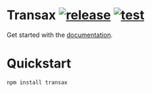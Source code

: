 # Transax [![release](https://img.shields.io/npm/v/transax.svg)](https://www.npmjs.com/package/transax) [![test](https://github.com/tonybogdanov/transax/actions/workflows/build.yml/badge.svg)](https://github.com/tonybogdanov/transax/actions/workflows/build.yml)

Get started with the [documentation](https://tonybogdanov.github.io/transax).

# Quickstart
```sh
npm install transax
```
